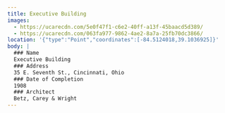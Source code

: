 ```yaml
---
title: Executive Building
images:
  - https://ucarecdn.com/5e0f47f1-c6e2-40ff-a13f-45baacd5d389/
  - https://ucarecdn.com/063fa977-9862-4ae2-8a7a-25fb70dc3866/
location: '{"type":"Point","coordinates":[-84.5124018,39.1036925]}'
body: |
  ### Name
  Executive Building
  ### Address
  35 E. Seventh St., Cincinnati, Ohio
  ### Date of Completion
  1908
  ### Architect
  Betz, Carey & Wright
---
```

